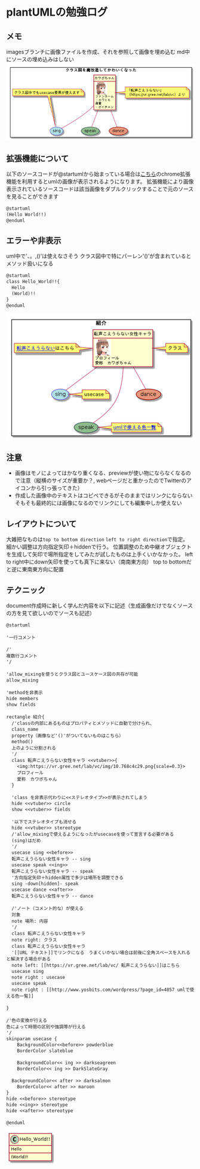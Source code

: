 # plantUMLの勉強ログ

## メモ
imagesブランチに画像ファイルを作成、それを参照して画像を埋め込む
md中にソースの埋め込みはしない
![リンク参考](https://github.com/kaitas/PlantUML-Study/blob/images/kawaiiPlantUML.png?raw=true "サンプル画像のレンダリング結果")

## 拡張機能について
以下のソースコードが@startumlから始まっている場合は[こちら](https://chrome.google.com/webstore/detail/pegmatite/jegkfbnfbfnohncpcfcimepibmhlkldo)のchrome拡張機能を利用するとumlの画像が表示されるようになります。
拡張機能により画像表示されているソースコードは該当画像をダブルクリックすることで元のソースを見ることができます
```plantuml
@startuml
(Hello World!!)
@enduml
```


## エラーや非表示
uml中で'、。,()'は使えなさそう
クラス図中で特にパーレン'()'が含まれているとメソッド扱いになる
```plantuml
@startuml
class Hello_World!!{
  Hello
  (World)!!
}
@enduml
```
![](https://github.com/kayanoma/plantuml_study/blob/images/images/helloworld.png?raw=true "メソッド化に注意")

## 注意
- 画像はモノによってはかなり重くなる、previewが使い物にならなくなるので注意（縦横のサイズが重要か？, webページだと重かったのでTwitterのアイコンから引っ張ってきた）
- 作成した画像中のテキストはコピペできるがそのままではリンクにならない
そもそも最終的には画像になるのでリンクにしても編集中しか使えない

## レイアウトについて
大雑把なものは```top to bottom direction``` ```left to right direction```で指定。
細かい調整は方向指定矢印＋hiddenで行う。
位置調整のため中継オブジェクトを生成して矢印で場所指定をしてみたが試したものは上手くいかなかった。
left to right中にdown矢印を使っても真下に来ない（南南東方向）
top to bottomだと逆に東南東方向に配置


## テクニック 
document作成時に新しく学んだ内容を以下に記述（生成画像だけでなくソースの方を見て欲しいのでソースも記述）


```plantuml
@startuml

'一行コメント

/'
複数行コメント
'/

'allow_mixingを使うとクラス図とユースケース図の共存が可能
allow_mixing

'methodを非表示
hide members
show fields

rectangle 紹介{
  /'classの内部にあるものはプロパティとメソッドに自動で分けられ、
  class_name
  property（画像など'()'がついてないものはこちら）
  method()
  上のように分割される
  '/
  class 転声こえうらない女性キャラ <<vtuber>>{
    <img:https://vr.gree.net/lab/vc/img/10.768c4c29.png{scale=0.3}>
    プロフィール
    愛称　カワボちゃん
  }

  'class を非表示代わりに<<ステレオタイプ>>が表示されてしまう
  hide <<vtuber>> circle
  show <<vtuber>> fields

  '以下でステレオタイプも消せる
  hide <<vtuber>> stereotype
  /'allow_mixingで使えるようになったがusecaseを使って宣言する必要がある
  (sing)はだめ
  '/
  usecase sing <<before>>
  転声こえうらない女性キャラ -- sing
  usecase speak <<ing>>
  転声こえうらない女性キャラ -- speak
  '方向指定矢印＋hidden属性で多少は場所を調整できる
  sing -down[hidden]- speak
  usecase dance <<after>>
  転声こえうらない女性キャラ -- dance

  /'ノート（コメント的な）が使える
  対象
  note 場所: 内容
  '/
  class 転声こえうらない女性キャラ
  note right: クラス
  class 転声こえうらない女性キャラ
  '[[URL テキスト]]でリンクになる　うまくいかない場合は前後に全角スペースを入れると解決する場合がある
  note left: [[https://vr.gree.net/lab/vc/ 転声こえうらない]]はこちら
  usecase sing
  note right : usecase
  usecase speak
  note right : [[http://www.yosbits.com/wordpress/?page_id=4857 umlで使える色一覧]]

}

/'色の変換が行える
色によって時間の区別や強調等が行える
'/
skinparam usecase {
	BackgroundColor<<before>> powderblue
	BorderColor slateblue

	BackgroundColor<< ing >> darkseagreen
	BorderColor<< ing >> DarkSlateGray

  BackgroundColor<< after >> darksalmon
	BorderColor<< after >> maroon
}
hide <<before>> stereotype
hide <<ing>> stereotype
hide <<after>> stereotype

@enduml
```
![](https://github.com/kayanoma/plantuml_study/blob/images/images/kawabo.png?raw=true "まとめ")